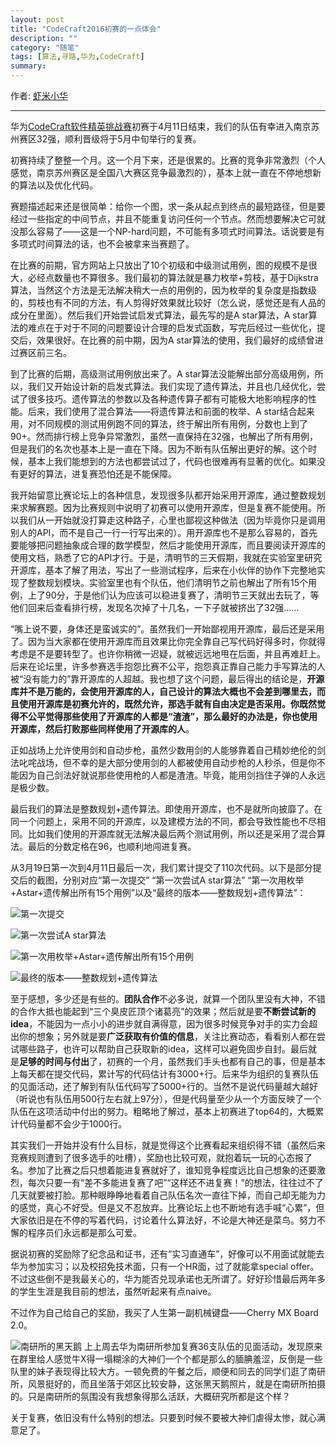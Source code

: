 ```yaml
---
layout: post
title: "CodeCraft2016初赛的一点体会"
description: ""
category: "随笔"
tags: [算法,寻路,华为,CodeCraft]
summary:
---
```


作者: [虾米小华](http://mioopoi.github.io/about.html)

---

华为[CodeCraft软件精英挑战赛](http://codecraft.huawei.com/)初赛于4月11日结束，我们的队伍有幸进入南京苏州赛区32强，顺利晋级将于5月中旬举行的复赛。

初赛持续了整整一个月。这一个月下来，还是很累的。比赛的竞争非常激烈（个人感觉，南京苏州赛区是全国八大赛区竞争最激烈的），基本上就一直在不停地想新的算法以及优化代码。

赛题描述起来还是很简单：给你一个图，求一条从起点到终点的最短路径，但是要经过一些指定的中间节点，并且不能重复访问任何一个节点。然而想要解决它可就没那么容易了——这是一个NP-hard问题，不可能有多项式时间算法。话说要是有多项式时间算法的话，也不会被拿来当赛题了。

在比赛的前期，官方网站上只放出了10个初级和中级测试用例，图的规模不是很大，必经点数量也不算很多。我们最初的算法就是暴力枚举+剪枝，基于Dijkstra算法，当然这个方法是无法解决稍大一点的用例的，因为枚举的复杂度是指数级的，剪枝也有不同的方法，有人剪得好效果就比较好（怎么说，感觉还是有人品的成分在里面）。然后我们开始尝试启发式算法，最先写的是A star算法，A star算法的难点在于对于不同的问题要设计合理的启发式函数，写完后经过一些优化，提交后，效果很好。在比赛的前中期，因为A star算法的使用，我们最好的成绩曾进过赛区前三名。

到了比赛的后期，高级测试用例放出来了。A star算法没能解出部分高级用例，所以，我们又开始设计新的启发式算法。我们实现了遗传算法，并且也几经优化，尝试了很多技巧。遗传算法的参数以及各种遗传算子都有可能极大地影响程序的性能。后来，我们使用了混合算法——将遗传算法和前面的枚举、A star结合起来用，对不同规模的测试用例跑不同的算法，终于解出所有用例，分数也上到了90+。然而排行榜上竞争异常激烈，虽然一直保持在32强，也解出了所有用例，但是我们的名次也基本上是一直在下降。因为不断有队伍解出更好的解。这个时候，基本上我们能想到的方法也都尝试过了，代码也很难再有显著的优化。如果没有更好的算法，进复赛恐怕还是不能保障。

我开始留意比赛论坛上的各种信息，发现很多队都开始采用开源库，通过整数规划来求解赛题。因为比赛规则中说明了初赛可以使用开源库，但是复赛不能使用。所以我们从一开始就没打算走这种路子，心里也鄙视这种做法（因为毕竟你只是调用别人的API，而不是自己一行一行写出来的）。用开源库也不是那么容易的，首先要能够把问题抽象成合理的数学模型，然后才能使用开源库，而且要阅读开源库的使用文档，熟悉了它的API才行。于是，清明节的三天假期，我就在实验室里研究开源库，基本了解了用法，写出了一些测试程序，后来在小伙伴的协作下完整地实现了整数规划模块。实验室里也有个队伍，他们清明节之前也解出了所有15个用例，上了90分，于是他们认为应该可以稳进复赛了，清明节三天就出去玩了，等他们回来后查看排行榜，发现名次掉了十几名，一下子就被挤出了32强......

“嘴上说不要，身体还是蛮诚实的”。虽然我们一开始鄙视用开源库，最后还是采用了。因为当大家都在使用开源库而且效果比你完全靠自己写代码好得多时，你就得考虑是不是要转型了。也许你稍微一迟疑，就被远远地甩在后面，并且再难赶上。后来在论坛里，许多参赛选手抱怨比赛不公平，抱怨真正靠自己能力手写算法的人被“没有能力的”靠开源库的人超越。我也想了这个问题，最后得出的结论是，**开源库并不是万能的，会使用开源库的人，自己设计的算法大概也不会差到哪里去，而且使用开源库是初赛允许的，既然允许，那选手就有自由决定是否采用。你既然觉得不公平觉得那些使用了开源库的人都是“渣渣”，那么最好的办法是，你也使用开源库，然后打败那些同样使用了开源库的人**。

正如战场上允许使用剑和自动步枪，虽然少数用剑的人能够靠着自己精妙绝伦的剑法叱咤战场，但不幸的是大部分使用剑的人都被使用自动步枪的人秒杀，但是你不能因为自己剑法好就说那些使用枪的人都是渣渣。毕竟，能用剑挡住子弹的人永远是极少数。

最后我们的算法是整数规划+遗传算法。即使用开源库，也不是就所向披靡了。在同一个问题上，采用不同的开源库，以及建模方法的不同，都会导致性能也不尽相同。比如我们使用的开源库就无法解决最后两个测试用例，所以还是采用了混合算法。最后的分数定格在96，也顺利地闯进复赛。

从3月19日第一次到4月11日最后一次，我们累计提交了110次代码。以下是部分提交后的截图，分别对应“第一次提交” “第一次尝试A star算法” “第一次用枚举+Astar+遗传解出所有15个用例”以及“最终的版本——整数规划+遗传算法”：

![第一次提交](https://raw.githubusercontent.com/mioopoi/Images/master/2016-05-02-codecraft-preliminary/f1.jpg)

![第一次尝试A star算法](https://raw.githubusercontent.com/mioopoi/Images/master/2016-05-02-codecraft-preliminary/f2.jpg)

![第一次用枚举+Astar+遗传解出所有15个用例](https://raw.githubusercontent.com/mioopoi/Images/master/2016-05-02-codecraft-preliminary/f3.jpg)

![最终的版本——整数规划+遗传算法](https://raw.githubusercontent.com/mioopoi/Images/master/2016-05-02-codecraft-preliminary/f4.jpg)

至于感想，多少还是有些的。**团队合作**不必多说，就算一个团队里没有大神，不错的合作大抵也能起到“三个臭皮匠顶个诸葛亮”的效果；然后就是要**不断尝试新的idea**，不能因为一点小小的进步就自满得意，因为很多时候竞争对手的实力会超出你的想象；另外就是要**广泛获取有价值的信息**，关注比赛动态，看看别人都在尝试哪些路子，也许可以帮助自己获取新的idea，这样可以避免固步自封。最后就是**足够的时间与付出**了，初赛的一个月，虽然我们手头也都有自己的事，但是基本上每天都在提交代码，累计写的代码估计有3000+行。后来华为组织的复赛队伍的见面活动，还了解到有队伍代码写了5000+行的。当然不是说代码量越大越好（听说也有队伍用500行左右就上97分），但是代码量至少从一个方面反映了一个队伍在这项活动中付出的努力。粗略地了解过，基本上初赛进了top64的，大概累计代码量都不会少于1000行。

其实我们一开始并没有什么目标，就是觉得这个比赛看起来组织得不错（虽然后来竞赛规则遭到了很多选手的吐槽），奖励也比较可观，就抱着玩一玩的心态报了名。参加了比赛之后只想着能进复赛就好了，谁知竞争程度远比自己想象的还要激烈，每次只要一有“差不多能进复赛了吧”“这样还不进复赛！”的想法，往往过不了几天就要被打脸。那种眼睁睁地看着自己队伍名次一直往下掉，而自己却无能为力的感觉，真心不好受。但是又不忍放弃。比赛论坛上也不断地有选手喊“心累”，但大家依旧是在不停的写着代码，讨论着什么算法好，不论是大神还是菜鸟。努力不懈的程序员们永远都是那么可爱。

据说初赛的奖励除了纪念品和证书，还有“实习直通车”，好像可以不用面试就能去华为参加实习；以及校招免技术面，只有一个HR面，过了就能拿special offer。不过这些倒不是我最关心的，华为能否兑现承诺也无所谓了。好好珍惜最后两年多的学生生涯是我目前的想法，虽然听起来有点naive。

不过作为自己给自己的奖励，我买了人生第一副机械键盘——Cherry MX Board 2.0。

![南研所的黑天鹅](http://upload-images.jianshu.io/upload_images/215986-4a9a4c6c3120f11d.jpg?imageMogr2/auto-orient/strip%7CimageView2/2/w/1240)
上上周去华为南研所参加复赛36支队伍的见面活动，发现原来在群里给人感觉牛X得一塌糊涂的大神们一个个都是那么的腼腆羞涩，反倒是一些队里的妹子表现得比较大方。一顿免费的午餐之后，顺便和同去的同学们逛了南研所，风景挺好的，而且坐落于郊区比较安静，这张黑天鹅照片，就是在南研所拍摄的。只是南研所的氛围没有我想象得那么活跃，大概研究所都是这个样？

关于复赛，依旧没有什么特别的想法。只要到时候不要被大神们虐得太惨，就心满意足了。
